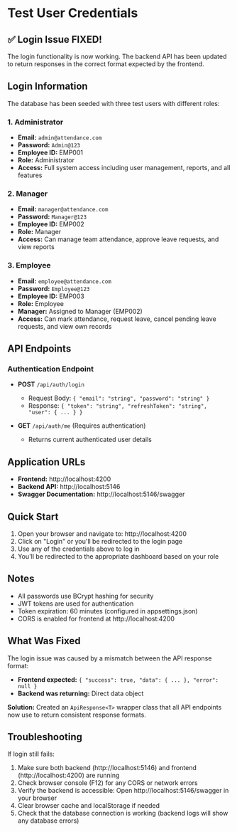 # Test User Credentials

## ✅ Login Issue FIXED!

The login functionality is now working. The backend API has been updated to return responses in the correct format expected by the frontend.

## Login Information

The database has been seeded with three test users with different roles:

### 1. Administrator
- **Email:** `admin@attendance.com`
- **Password:** `Admin@123`
- **Employee ID:** EMP001
- **Role:** Administrator
- **Access:** Full system access including user management, reports, and all features

### 2. Manager
- **Email:** `manager@attendance.com`
- **Password:** `Manager@123`
- **Employee ID:** EMP002
- **Role:** Manager
- **Access:** Can manage team attendance, approve leave requests, and view reports

### 3. Employee
- **Email:** `employee@attendance.com`
- **Password:** `Employee@123`
- **Employee ID:** EMP003
- **Role:** Employee
- **Manager:** Assigned to Manager (EMP002)
- **Access:** Can mark attendance, request leave, cancel pending leave requests, and view own records

## API Endpoints

### Authentication Endpoint
- **POST** `/api/auth/login`
  - Request Body: `{ "email": "string", "password": "string" }`
  - Response: `{ "token": "string", "refreshToken": "string", "user": { ... } }`

- **GET** `/api/auth/me` (Requires authentication)
  - Returns current authenticated user details

## Application URLs

- **Frontend:** http://localhost:4200
- **Backend API:** http://localhost:5146
- **Swagger Documentation:** http://localhost:5146/swagger

## Quick Start

1. Open your browser and navigate to: http://localhost:4200
2. Click on "Login" or you'll be redirected to the login page
3. Use any of the credentials above to log in
4. You'll be redirected to the appropriate dashboard based on your role

## Notes

- All passwords use BCrypt hashing for security
- JWT tokens are used for authentication
- Token expiration: 60 minutes (configured in appsettings.json)
- CORS is enabled for frontend at http://localhost:4200

## What Was Fixed

The login issue was caused by a mismatch between the API response format:
- **Frontend expected:** `{ "success": true, "data": { ... }, "error": null }`
- **Backend was returning:** Direct data object

**Solution:** Created an `ApiResponse<T>` wrapper class that all API endpoints now use to return consistent response formats.

## Troubleshooting

If login still fails:
1. Make sure both backend (http://localhost:5146) and frontend (http://localhost:4200) are running
2. Check browser console (F12) for any CORS or network errors
3. Verify the backend is accessible: Open http://localhost:5146/swagger in your browser
4. Clear browser cache and localStorage if needed
5. Check that the database connection is working (backend logs will show any database errors)
